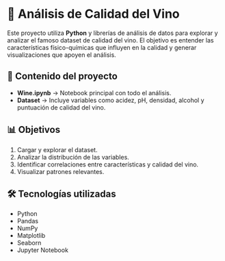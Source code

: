 # 🍷 Análisis de Calidad del Vino

Este proyecto utiliza **Python** y librerías de análisis de datos para explorar y analizar el famoso dataset de calidad del vino. El objetivo es entender las características físico-químicas que influyen en la calidad y generar visualizaciones que apoyen el análisis.

## 📂 Contenido del proyecto

- **Wine.ipynb** → Notebook principal con todo el análisis.
- **Dataset** → Incluye variables como acidez, pH, densidad, alcohol y puntuación de calidad del vino.

## 📊 Objetivos

1. Cargar y explorar el dataset.
2. Analizar la distribución de las variables.
3. Identificar correlaciones entre características y calidad del vino.
4. Visualizar patrones relevantes.

## 🛠️ Tecnologías utilizadas

- Python
- Pandas
- NumPy
- Matplotlib
- Seaborn
- Jupyter Notebook
